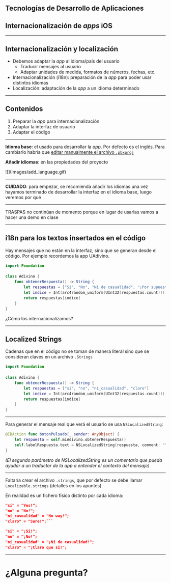 <!-- .slide: class="titulo" -->

## Tecnologías de Desarrollo de Aplicaciones
## Internacionalización de *apps* iOS


---

## Internacionalización y localización

* Debemos adaptar la *app* al idioma/país del usuario
    - Traducir mensajes al usuario
    - Adaptar unidades de medida, formatos de números, fechas, etc.
* Internacionalización (i18n): preparación de la *app* para poder usar distintos idiomas
* Localización: adaptación de la *app* a un idioma determinado

---

## Contenidos

1. Preparar la *app* para internacionalización
2. Adaptar la interfaz de usuario
3. Adaptar el código

---

**Idioma base**: el usado para desarrollar la *app*. Por defecto es el inglés. Para cambiarlo habría que [editar manualmente el archivo `.pbxproj`](https://www.ralfebert.de/snippets/ios/xcode-change-development-language/)

**Añadir idiomas**: en las propiedades del proyecto

<div class="stretch">
![](images/add_language.gif)
</div>

---


**CUIDADO**: para empezar, se recomienda añadir los idiomas una vez hayamos terminado de desarrollar la interfaz en el idioma base, luego veremos por qué


---


TRASPAS no continúan de momento porque en lugar de usarlas vamos a hacer una demo en clase

---

## i18n para los textos insertados en el código

Hay mensajes que no están  en la interfaz, sino que se generan desde el código. Por ejemplo recordemos la app UAdivino.

```swift
import Foundation

class Adivino {
    func obtenerRespuesta() -> String {
        let respuestas = ["Si", "No", "Ni de casualidad", "¡Por supuesto!"]
        let indice = Int(arc4random_uniform(UInt32(respuestas.count)))
        return respuestas[indice]
    }
}
```

¿Cómo los internacionalizamos?

---

## Localized Strings


Cadenas que en el código no se toman de manera literal sino que se consideran claves en un archivo `.Strings`

```swift
import Foundation

class Adivino {
    func obtenerRespuesta() -> String {
        let respuestas = ["si", "no", "ni_casualidad", "claro"]
        let indice = Int(arc4random_uniform(UInt32(respuestas.count)))
        return respuestas[indice]
    }
}

```

---

Para generar el mensaje real que verá el usuario se usa `NSLocalizedString`:

```swift
@IBAction func botonPulsado(_ sender: AnyObject) {
    let respuesta = self.miAdivino.obtenerRespuesta()
    self.labelRespuesta.text = NSLocalizedString(respuesta, comment: "")
}
```

*(El segundo parámetro de NSLocalizedString es un comentario que pueda ayudar a un traductor de la app a entender el contexto del mensaje)*

---


Faltaría crear el archivo `.strings`, que por defecto se debe llamar `Localizable.strings` (detalles en los apuntes).

En realidad es un fichero físico distinto por cada idioma:

```json
"si" = "Yes!";
"no" = "No!";
"ni_casualidad" = "No way!";
"claro" = "Sure!";```
```

```json
"si" = "¡Si!";
"no" = "¡No!";
"ni_casualidad" = "¡Ni de casualidad!";
"claro" = "¡Claro que sí!";
```


---


# ¿Alguna pregunta?